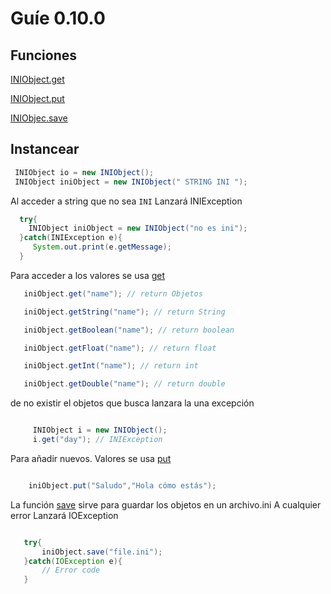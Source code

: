 # Guíe 0.10.0

## Funciones

   [INIObject.get](/v/0_10_0/GET.md)

   [INIObject.put](/)

   [INIObjec.save](/)

## Instancear 

   ```java
    INIObject io = new INIObject();
    INIObject iniObject = new INIObject(" STRING INI ");
   ```
Al acceder a string que no sea `INI` Lanzará INIException

   ```java
     try{
       INIObject iniObject = new INIObject("no es ini");
     }catch(INIException e){
        System.out.print(e.getMessage);
     }
   ```

   Para acceder a los valores se usa [get](/v/0_10_0/get.md)

   ```java
      iniObject.get("name"); // return Objetos

      iniObject.getString("name"); // return String

      iniObject.getBoolean("name"); // return boolean

      iniObject.getFloat("name"); // return float

      iniObject.getInt("name"); // return int 

      iniObject.getDouble("name"); // return double
   ```

 de no existir el objetos que busca lanzara la una excepción
     
   ```java

        INIObject i = new INIObject();
        i.get("day"); // INIException
   ```

 Para añadir nuevos. Valores se usa [put](/)

   ```java

       iniObject.put("Saludo","Hola cómo estás");

   ```

La función [save](/) sirve para guardar los objetos en un archivo.ini
A cualquier error Lanzará IOException

   ```java

      try{
          iniObject.save("file.ini");
      }catch(IOException e){
          // Error code
      }
   ```
